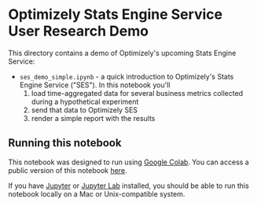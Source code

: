 # Optimizely Stats Engine Service User Research Demo

This directory contains a demo of Optimizely's upcoming Stats Engine Service:

- `ses_demo_simple.ipynb` - a quick introduction to Optimizely's Stats Engine Service ("SES").  In this notebook you'll 
    1. load time-aggregated data for several business metrics collected during a hypothetical experiment
    2. send that data to Optimizely SES
    3. render a simple report with the results

## Running this notebook

This notebook was designed to run using [Google Colab](https://colab.research.google.com/).  You can access a public version of this notebook [here](https://colab.research.google.com/github/optimizely/ses-research-public/blob/master/ses_demo_simple.ipynb).

If you have [Jupyter](https://jupyter.org/) or [Jupyter Lab](https://jupyterlab.readthedocs.io/en/stable/) installed, you should be able to run this notebook locally on a Mac or Unix-compatible system.
